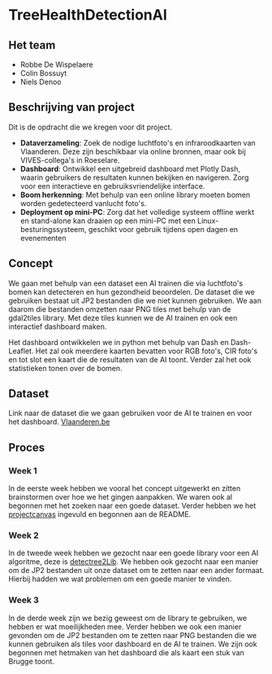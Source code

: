 # TreeHealthDetectionAI

## Het team

- Robbe De Wispelaere
- Colin Bossuyt
- Niels Denoo

## Beschrijving van project

Dit is de opdracht die we kregen voor dit project.

- **Dataverzameling**: Zoek de nodige luchtfoto's en infraroodkaarten van Vlaanderen. Deze zijn beschikbaar via online bronnen, maar ook bij VIVES-collega's in Roeselare.
- **Dashboard**: Ontwikkel een uitgebreid dashboard met Plotly Dash, waarin gebruikers de resultaten kunnen bekijken en navigeren. Zorg voor een interactieve en gebruiksvriendelijke interface.
- **Boom herkenning**: Met behulp van een online library moeten bomen worden gedetecteerd vanlucht foto's.
- **Deployment op mini-PC**: Zorg dat het volledige systeem offline werkt en stand-alone kan draaien op een mini-PC met een Linux-besturingssysteem, geschikt voor gebruik tijdens open dagen en evenementen

## Concept

We gaan met behulp van een dataset een AI trainen die via luchtfoto's bomen kan detecteren en hun gezondheid beoordelen.
De dataset die we gebruiken bestaat uit JP2 bestanden die we niet kunnen gebruiken. We aan daarom die bestanden omzetten naar PNG tiles met behulp van de gdal2tiles library.
Met deze tiles kunnen we de AI trainen en ook een interactief dashboard maken. 

Het dashboard ontwikkelen we in python met behulp van Dash en Dash-Leaflet. Het zal ook meerdere kaarten bevatten voor RGB foto's, CIR foto's en tot slot een kaart die de resultaten van de AI toont. Verder zal het ook statistieken tonen over de bomen.

## Dataset

Link naar de dataset die we gaan gebruiken voor de AI te trainen en voor het dashboard.
[Vlaanderen.be](https://download.vlaanderen.be/product/9531)

## Proces

### Week 1

In de eerste week hebben we vooral het concept uitgewerkt en zitten brainstormen over hoe we het gingen aanpakken. We waren ook al begonnen met het zoeken naar een goede dataset. Verder hebben we het [projectcanvas](./docs/project-canvas.pdf) ingevuld en begonnen aan de README.

### Week 2

In de tweede week hebben we gezocht naar een goede library voor een AI algoritme, deze is [detectree2Lib](https://github.com/PatBall1/detectree2). We hebben ook gezocht naar een manier om de JP2 bestanden uit onze dataset om te zetten naar een ander formaat. Hierbij hadden we wat problemen om een goede manier te vinden.

### Week 3

In de derde week zijn we bezig geweest om de library te gebruiken, we hebben er wat moeilijkheden mee. Verder hebben we ook een manier gevonden om de JP2 bestanden om te zetten naar PNG bestanden die we kunnen gebruiken als tiles voor dashboard en de AI te trainen. We zijn ook begonnen met hetmaken van het dashboard die als kaart een stuk van Brugge toont.
